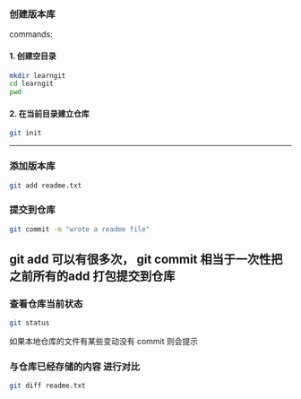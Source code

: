 ### 创建版本库
commands:
#### 1. 创建空目录
```bash
mkdir learngit
cd learngit
pwd
```

#### 2. 在当前目录建立仓库
```bash
git init
```

---
### 添加版本库
```bash
git add readme.txt
```

### 提交到仓库

```bash
git commit -m "wrote a readme file"
```
git add 可以有很多次， git commit 相当于一次性把之前所有的add 打包提交到仓库
---
### 查看仓库当前状态
```bash
git status
```
如果本地仓库的文件有某些变动没有 commit 则会提示

###  与仓库已经存储的内容 进行对比
```bash
git diff readme.txt
```

